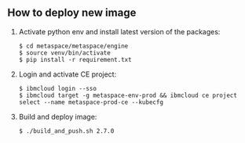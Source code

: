 ## How to deploy new image

1. Activate python env and install latest version of the packages:
   ```
   $ cd metaspace/metaspace/engine
   $ source venv/bin/activate
   $ pip install -r requirement.txt
   ```
2. Login and activate CE project:
   ```
   $ ibmcloud login --sso
   $ ibmcloud target -g metaspace-env-prod && ibmcloud ce project select --name metaspace-prod-ce --kubecfg
   ```
3. Build and deploy image:
   ```
   $ ./build_and_push.sh 2.7.0
   ```
